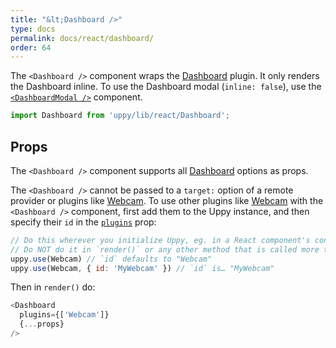 ```yaml
---
title: "&lt;Dashboard />"
type: docs
permalink: docs/react/dashboard/
order: 64
---
```


The `<Dashboard />` component wraps the [Dashboard][] plugin. It only renders the Dashboard inline. To use the Dashboard modal (`inline: false`), use the [`<DashboardModal />`](/docs/react/dashboard-modal) component.

```js
import Dashboard from 'uppy/lib/react/Dashboard';
```

## Props

The `<Dashboard />` component supports all [Dashboard][] options as props.

The `<Dashboard />` cannot be passed to a `target:` option of a remote provider or plugins like [Webcam][]. To use other plugins like [Webcam][] with the `<Dashboard />` component, first add them to the Uppy instance, and then specify their `id` in the [`plugins`](/docs/dashboard/#plugins) prop:

```js
// Do this wherever you initialize Uppy, eg. in a React component's constructor method.
// Do NOT do it in `render()` or any other method that is called more than once!
uppy.use(Webcam) // `id` defaults to "Webcam"
uppy.use(Webcam, { id: 'MyWebcam' }) // `id` is… "MyWebcam"
```

Then in `render()` do:

```js
<Dashboard
  plugins={['Webcam']}
  {...props}
/>
```

[Dashboard]: /docs/dashboard/
[Webcam]: /docs/webcam/

